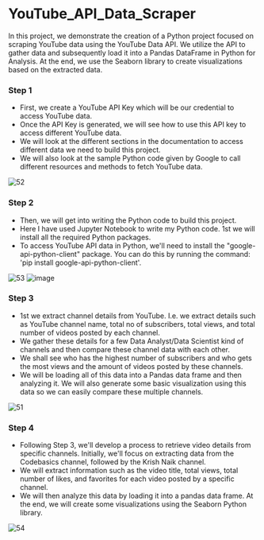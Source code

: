 # YouTube_API_Data_Scraper

In this project, we demonstrate the creation of a Python project focused on scraping YouTube data using the YouTube Data API. We utilize the API to gather data and subsequently load it into a Pandas DataFrame in Python for Analysis. At the end, we use the Seaborn library to create visualizations based on the extracted data.


<h3>Step 1</h3>

- First, we create a YouTube API Key which will be our credential to access YouTube data.
- Once the API Key is generated, we will see how to use this API key to access different YouTube data.
- We will look at the different sections in the documentation to access different data we need to build this project.
- We will also look at the sample Python code given by Google to call different resources and methods to fetch YouTube data.
  

![52](https://github.com/akhilkn27/Python_Project_for_Scraping_YouTube_Using_the_YouTube_Data_API/assets/121345663/0f9b0db2-81a9-486a-bcbf-d87110589fc0)


<h3>Step 2</h3>

- Then, we will get into writing the Python code to build this project. 
- Here I have used Jupyter Notebook to write my Python code. 1st we will install all the required Python packages.
- To access YouTube API data in Python, we'll need to install the "google-api-python-client" package. You can do this by running the command: 'pip install google-api-python-client'.


![53](https://github.com/akhilkn27/Python_Project_for_Scraping_YouTube_Using_the_YouTube_Data_API/assets/121345663/72276c2c-5158-4bf4-a148-ecf84b5390b9)
![image](https://github.com/akhilkn27/YouTube_API_Data_Scraper/assets/121345663/f7a9b437-8516-4739-931a-491d528150e5)

  
<h3>Step 3</h3>

- 1st we extract channel details from YouTube. I.e. we extract details such as YouTube channel name, total no of subscribers, total views, and total number of videos posted by each channel.
- We gather these details for a few Data Analyst/Data Scientist kind of channels and then compare these channel data with each other.
- We shall see who has the highest number of subscribers and who gets the most views and the amount of videos posted by these channels.
- We will be loading all of this data into a Pandas data frame and then analyzing it. We will also generate some basic visualization using this data so we can easily compare these multiple channels.


![51](https://github.com/akhilkn27/Python_Project_for_Scraping_YouTube_Using_the_YouTube_Data_API/assets/121345663/a46c4987-6972-4403-92e8-6260775fc695)


<h3>Step 4</h3>

- Following Step 3, we'll develop a process to retrieve video details from specific channels. Initially, we'll focus on extracting data from the Codebasics channel, followed by the Krish Naik channel.
- We will extract information such as the video title, total views, total number of likes, and favorites for each video posted by a specific channel.
- We will then analyze this data by loading it into a pandas data frame. At the end, we will create some visualizations using the Seaborn Python library.

![54](https://github.com/akhilkn27/Python_Project_for_Scraping_YouTube_Using_the_YouTube_Data_API/assets/121345663/758c0957-ae18-4542-8a30-674607e407b3)




